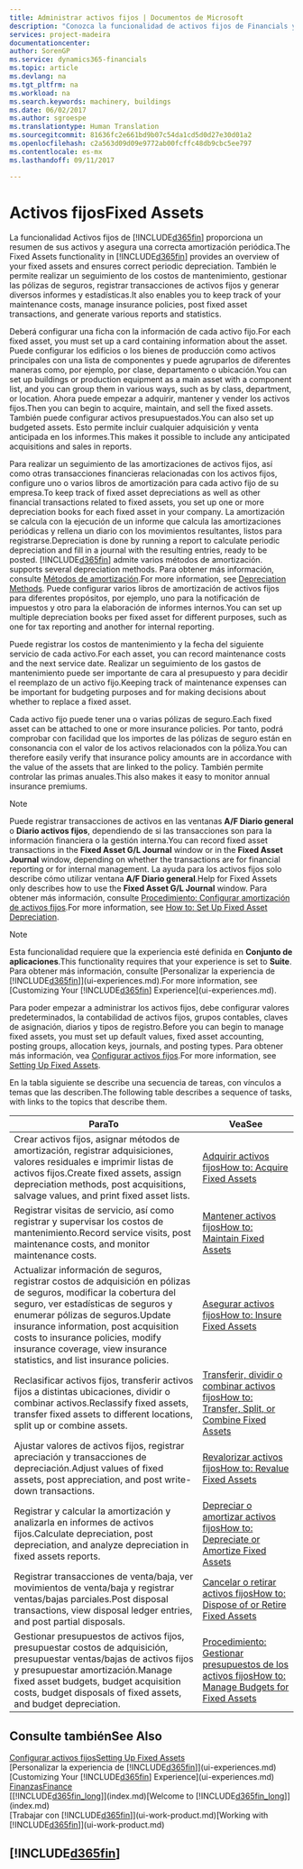 ```yaml
---
title: Administrar activos fijos | Documentos de Microsoft
description: "Conozca la funcionalidad de activos fijos de Financials y obtenga un resumen de cómo trabajar con activos fijos."
services: project-madeira
documentationcenter: 
author: SorenGP
ms.service: dynamics365-financials
ms.topic: article
ms.devlang: na
ms.tgt_pltfrm: na
ms.workload: na
ms.search.keywords: machinery, buildings
ms.date: 06/02/2017
ms.author: sgroespe
ms.translationtype: Human Translation
ms.sourcegitcommit: 81636fc2e661bd9b07c54da1cd5d0d27e30d01a2
ms.openlocfilehash: c2a563d09d09e9772ab00fcffc48db9cbc5ee797
ms.contentlocale: es-mx
ms.lasthandoff: 09/11/2017

---
```

# <a name="fixed-assets"></a><span data-ttu-id="d4236-103">Activos fijos</span><span class="sxs-lookup"><span data-stu-id="d4236-103">Fixed Assets</span></span>
<span data-ttu-id="d4236-104">La funcionalidad Activos fijos de [!INCLUDE[d365fin](includes/d365fin_md.md)] proporciona un resumen de sus activos y asegura una correcta amortización periódica.</span><span class="sxs-lookup"><span data-stu-id="d4236-104">The Fixed Assets functionality in [!INCLUDE[d365fin](includes/d365fin_md.md)] provides an overview of your fixed assets and ensures correct periodic depreciation.</span></span> <span data-ttu-id="d4236-105">También le permite realizar un seguimiento de los costos de mantenimiento, gestionar las pólizas de seguros, registrar transacciones de activos fijos y generar diversos informes y estadísticas.</span><span class="sxs-lookup"><span data-stu-id="d4236-105">It also enables you to keep track of your maintenance costs, manage insurance policies, post fixed asset transactions, and generate various reports and statistics.</span></span>

<span data-ttu-id="d4236-106">Deberá configurar una ficha con la información de cada activo fijo.</span><span class="sxs-lookup"><span data-stu-id="d4236-106">For each fixed asset, you must set up a card containing information about the asset.</span></span> <span data-ttu-id="d4236-107">Puede configurar los edificios o los bienes de producción como activos principales con una lista de componentes y puede agruparlos de diferentes maneras como, por ejemplo, por clase, departamento o ubicación.</span><span class="sxs-lookup"><span data-stu-id="d4236-107">You can set up buildings or production equipment as a main asset with a component list, and you can group them in various ways, such as by class, department, or location.</span></span> <span data-ttu-id="d4236-108">Ahora puede empezar a adquirir, mantener y vender los activos fijos.</span><span class="sxs-lookup"><span data-stu-id="d4236-108">Then you can begin to acquire, maintain, and sell the fixed assets.</span></span> <span data-ttu-id="d4236-109">También puede configurar activos presupuestados.</span><span class="sxs-lookup"><span data-stu-id="d4236-109">You can also set up budgeted assets.</span></span> <span data-ttu-id="d4236-110">Esto permite incluir cualquier adquisición y venta anticipada en los informes.</span><span class="sxs-lookup"><span data-stu-id="d4236-110">This makes it possible to include any anticipated acquisitions and sales in reports.</span></span>

<span data-ttu-id="d4236-111">Para realizar un seguimiento de las amortizaciones de activos fijos, así como otras transacciones financieras relacionadas con los activos fijos, configure uno o varios libros de amortización para cada activo fijo de su empresa.</span><span class="sxs-lookup"><span data-stu-id="d4236-111">To keep track of fixed asset depreciations as well as other financial transactions related to fixed assets, you set up one or more depreciation books for each fixed asset in your company.</span></span> <span data-ttu-id="d4236-112">La amortización se calcula con la ejecución de un informe que calcula las amortizaciones periódicas y rellena un diario con los movimientos resultantes, listos para registrarse.</span><span class="sxs-lookup"><span data-stu-id="d4236-112">Depreciation is done by running a report to calculate periodic depreciation and fill in a journal with the resulting entries, ready to be posted.</span></span> [!INCLUDE[d365fin](includes/d365fin_md.md)]<span data-ttu-id="d4236-113"> admite varios métodos de amortización.</span><span class="sxs-lookup"><span data-stu-id="d4236-113"> supports several depreciation methods.</span></span> <span data-ttu-id="d4236-114">Para obtener más información, consulte [Métodos de amortización](fa-depreciation-methods.md).</span><span class="sxs-lookup"><span data-stu-id="d4236-114">For more information, see [Depreciation Methods](fa-depreciation-methods.md).</span></span> <span data-ttu-id="d4236-115">Puede configurar varios libros de amortización de activos fijos para diferentes propósitos, por ejemplo, uno para la notificación de impuestos y otro para la elaboración de informes internos.</span><span class="sxs-lookup"><span data-stu-id="d4236-115">You can set up multiple depreciation books per fixed asset for different purposes, such as one for tax reporting and another for internal reporting.</span></span>

<span data-ttu-id="d4236-116">Puede registrar los costos de mantenimiento y la fecha del siguiente servicio de cada activo.</span><span class="sxs-lookup"><span data-stu-id="d4236-116">For each asset, you can record maintenance costs and the next service date.</span></span> <span data-ttu-id="d4236-117">Realizar un seguimiento de los gastos de mantenimiento puede ser importante de cara al presupuesto y para decidir el reemplazo de un activo fijo.</span><span class="sxs-lookup"><span data-stu-id="d4236-117">Keeping track of maintenance expenses can be important for budgeting purposes and for making decisions about whether to replace a fixed asset.</span></span>

<span data-ttu-id="d4236-118">Cada activo fijo puede tener una o varias pólizas de seguro.</span><span class="sxs-lookup"><span data-stu-id="d4236-118">Each fixed asset can be attached to one or more insurance policies.</span></span> <span data-ttu-id="d4236-119">Por tanto, podrá comprobar con facilidad que los importes de las pólizas de seguro están en consonancia con el valor de los activos relacionados con la póliza.</span><span class="sxs-lookup"><span data-stu-id="d4236-119">You can therefore easily verify that insurance policy amounts are in accordance with the value of the assets that are linked to the policy.</span></span> <span data-ttu-id="d4236-120">También permite controlar las primas anuales.</span><span class="sxs-lookup"><span data-stu-id="d4236-120">This also makes it easy to monitor annual insurance premiums.</span></span>

> [!NOTE]  
>   <span data-ttu-id="d4236-121">Puede registrar transacciones de activos en las ventanas **A/F Diario general** o **Diario activos fijos**, dependiendo de si las transacciones son para la información financiera o la gestión interna.</span><span class="sxs-lookup"><span data-stu-id="d4236-121">You can record fixed asset transactions in the **Fixed Asset G/L Journal** window or in the **Fixed Asset Journal** window, depending on whether the transactions are for financial reporting or for internal management.</span></span> <span data-ttu-id="d4236-122">La ayuda para los activos fijos solo describe cómo utilizar ventana **A/F Diario general**.</span><span class="sxs-lookup"><span data-stu-id="d4236-122">Help for Fixed Assets only describes how to use the **Fixed Asset G/L Journal** window.</span></span> <span data-ttu-id="d4236-123">Para obtener más información, consulte [Procedimiento: Configurar amortización de activos fijos](fa-how-setup-depreciation.md).</span><span class="sxs-lookup"><span data-stu-id="d4236-123">For more information, see [How to: Set Up Fixed Asset Depreciation](fa-how-setup-depreciation.md).</span></span>

> [!NOTE]  
>   <span data-ttu-id="d4236-124">Esta funcionalidad requiere que la experiencia esté definida en **Conjunto de aplicaciones**.</span><span class="sxs-lookup"><span data-stu-id="d4236-124">This functionality requires that your experience is set to **Suite**.</span></span> <span data-ttu-id="d4236-125">Para obtener más información, consulte [Personalizar la experiencia de [!INCLUDE[d365fin](includes/d365fin_md.md)]](ui-experiences.md).</span><span class="sxs-lookup"><span data-stu-id="d4236-125">For more information, see [Customizing Your [!INCLUDE[d365fin](includes/d365fin_md.md)] Experience](ui-experiences.md).</span></span>

<span data-ttu-id="d4236-126">Para poder empezar a administrar los activos fijos, debe configurar valores predeterminados, la contabilidad de activos fijos, grupos contables, claves de asignación, diarios y tipos de registro.</span><span class="sxs-lookup"><span data-stu-id="d4236-126">Before you can begin to manage fixed assets, you must set up default values, fixed asset accounting, posting groups, allocation keys, journals, and posting types.</span></span> <span data-ttu-id="d4236-127">Para obtener más información, vea [Configurar activos fijos](fa-setup.md).</span><span class="sxs-lookup"><span data-stu-id="d4236-127">For more information, see [Setting Up Fixed Assets](fa-setup.md).</span></span>

<span data-ttu-id="d4236-128">En la tabla siguiente se describe una secuencia de tareas, con vínculos a temas que las describen.</span><span class="sxs-lookup"><span data-stu-id="d4236-128">The following table describes a sequence of tasks, with links to the topics that describe them.</span></span>

| <span data-ttu-id="d4236-129">Para</span><span class="sxs-lookup"><span data-stu-id="d4236-129">To</span></span> | <span data-ttu-id="d4236-130">Vea</span><span class="sxs-lookup"><span data-stu-id="d4236-130">See</span></span> |
| --- | --- |
| <span data-ttu-id="d4236-131">Crear activos fijos, asignar métodos de amortización, registrar adquisiciones, valores residuales e imprimir listas de activos fijos.</span><span class="sxs-lookup"><span data-stu-id="d4236-131">Create fixed assets, assign depreciation methods, post acquisitions, salvage values, and print fixed asset lists.</span></span> |[<span data-ttu-id="d4236-132">Adquirir activos fijos</span><span class="sxs-lookup"><span data-stu-id="d4236-132">How to: Acquire Fixed Assets</span></span>](fa-how-acquire.md) |
| <span data-ttu-id="d4236-133">Registrar visitas de servicio, así como registrar y supervisar los costos de mantenimiento.</span><span class="sxs-lookup"><span data-stu-id="d4236-133">Record service visits, post maintenance costs, and monitor maintenance costs.</span></span> |[<span data-ttu-id="d4236-134">Mantener activos fijos</span><span class="sxs-lookup"><span data-stu-id="d4236-134">How to: Maintain Fixed Assets</span></span>](fa-how-maintain.md) |
| <span data-ttu-id="d4236-135">Actualizar información de seguros, registrar costos de adquisición en pólizas de seguros, modificar la cobertura del seguro, ver estadísticas de seguros y enumerar pólizas de seguros.</span><span class="sxs-lookup"><span data-stu-id="d4236-135">Update insurance information, post acquisition costs to insurance policies, modify insurance coverage, view insurance statistics, and list insurance policies.</span></span> |[<span data-ttu-id="d4236-136">Asegurar activos fijos</span><span class="sxs-lookup"><span data-stu-id="d4236-136">How to: Insure Fixed Assets</span></span>](fa-how-insure.md) |
| <span data-ttu-id="d4236-137">Reclasificar activos fijos, transferir activos fijos a distintas ubicaciones, dividir o combinar activos.</span><span class="sxs-lookup"><span data-stu-id="d4236-137">Reclassify fixed assets, transfer fixed assets to different locations, split up or combine assets.</span></span> |[<span data-ttu-id="d4236-138">Transferir, dividir o combinar activos fijos</span><span class="sxs-lookup"><span data-stu-id="d4236-138">How to: Transfer, Split, or Combine Fixed Assets</span></span>](fa-how-trans-split-combine.md) |
| <span data-ttu-id="d4236-139">Ajustar valores de activos fijos, registrar apreciación y transacciones de depreciación.</span><span class="sxs-lookup"><span data-stu-id="d4236-139">Adjust values of fixed assets, post appreciation, and post write-down transactions.</span></span> |[<span data-ttu-id="d4236-140">Revalorizar activos fijos</span><span class="sxs-lookup"><span data-stu-id="d4236-140">How to: Revalue Fixed Assets</span></span>](fa-how-revalue.md) |
| <span data-ttu-id="d4236-141">Registrar y calcular la amortización y analizarla en informes de activos fijos.</span><span class="sxs-lookup"><span data-stu-id="d4236-141">Calculate depreciation, post depreciation, and  analyze depreciation in fixed assets reports.</span></span> |[<span data-ttu-id="d4236-142">Depreciar o amortizar activos fijos</span><span class="sxs-lookup"><span data-stu-id="d4236-142">How to: Depreciate or Amortize Fixed Assets</span></span>](fa-how-depreciate-amortize.md) |
| <span data-ttu-id="d4236-143">Registrar transacciones de venta/baja, ver movimientos de venta/baja y registrar ventas/bajas parciales.</span><span class="sxs-lookup"><span data-stu-id="d4236-143">Post disposal transactions, view disposal ledger entries, and post partial disposals.</span></span> |[<span data-ttu-id="d4236-144">Cancelar o retirar activos fijos</span><span class="sxs-lookup"><span data-stu-id="d4236-144">How to: Dispose of or Retire Fixed Assets</span></span>](fa-how-dispose-retire.md) |
| <span data-ttu-id="d4236-145">Gestionar presupuestos de activos fijos, presupuestar costos de adquisición, presupuestar ventas/bajas de activos fijos y presupuestar amortización.</span><span class="sxs-lookup"><span data-stu-id="d4236-145">Manage fixed asset budgets, budget acquisition costs, budget disposals of fixed assets, and budget depreciation.</span></span> |[<span data-ttu-id="d4236-146">Procedimiento: Gestionar presupuestos de los activos fijos</span><span class="sxs-lookup"><span data-stu-id="d4236-146">How to: Manage Budgets for Fixed Assets</span></span>](fa-how-manage-budgets.md) |

## <a name="see-also"></a><span data-ttu-id="d4236-147">Consulte también</span><span class="sxs-lookup"><span data-stu-id="d4236-147">See Also</span></span>
[<span data-ttu-id="d4236-148">Configurar activos fijos</span><span class="sxs-lookup"><span data-stu-id="d4236-148">Setting Up Fixed Assets</span></span>](fa-setup.md)  
<span data-ttu-id="d4236-149">[Personalizar la experiencia de [!INCLUDE[d365fin](includes/d365fin_md.md)]](ui-experiences.md)</span><span class="sxs-lookup"><span data-stu-id="d4236-149">[Customizing Your [!INCLUDE[d365fin](includes/d365fin_md.md)] Experience](ui-experiences.md)</span></span>  
[<span data-ttu-id="d4236-150">Finanzas</span><span class="sxs-lookup"><span data-stu-id="d4236-150">Finance</span></span>](finance.md)  
<span data-ttu-id="d4236-151">[[!INCLUDE[d365fin_long](includes/d365fin_long_md.md)]](index.md)</span><span class="sxs-lookup"><span data-stu-id="d4236-151">[Welcome to [!INCLUDE[d365fin_long](includes/d365fin_long_md.md)]](index.md)</span></span>  
<span data-ttu-id="d4236-152">[Trabajar con [!INCLUDE[d365fin](includes/d365fin_md.md)]](ui-work-product.md)</span><span class="sxs-lookup"><span data-stu-id="d4236-152">[Working with [!INCLUDE[d365fin](includes/d365fin_md.md)]](ui-work-product.md)</span></span>

## [!INCLUDE[d365fin](includes/free_trial_md.md)]
